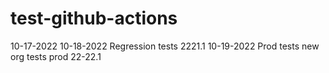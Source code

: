 # test-github-actions

10-17-2022
10-18-2022
Regression tests 2221.1 10-19-2022
Prod tests
new org tests
prod 22-22.1
